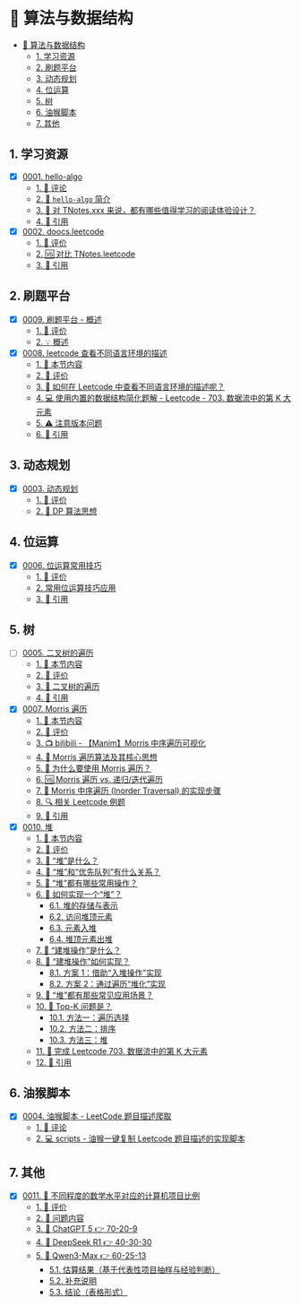 # 🧠 算法与数据结构

<!-- region:toc -->

- [🧠 算法与数据结构](#-算法与数据结构)
  - [1. 学习资源](#1-学习资源)
  - [2. 刷题平台](#2-刷题平台)
  - [3. 动态规划](#3-动态规划)
  - [4. 位运算](#4-位运算)
  - [5. 树](#5-树)
  - [6. 油猴脚本](#6-油猴脚本)
  - [7. 其他](#7-其他)

<!-- endregion:toc -->

## 1. 学习资源

- [x] [0001. hello-algo](https://github.com/tnotesjs/TNotes.algorithms/tree/main/notes/0001.%20hello-algo/README.md)
  - [1. 🫧 评论](https://github.com/tnotesjs/TNotes.algorithms/tree/main/notes/0001.%20hello-algo/README.md#1--评论)
  - [2. 📒 `hello-algo` 简介](https://github.com/tnotesjs/TNotes.algorithms/tree/main/notes/0001.%20hello-algo/README.md#2--hello-algo-简介)
  - [3. 🤔 对 TNotes.xxx 来说，都有哪些值得学习的阅读体验设计？](https://github.com/tnotesjs/TNotes.algorithms/tree/main/notes/0001.%20hello-algo/README.md#3--对-tnotesxxx-来说都有哪些值得学习的阅读体验设计)
  - [4. 🔗 引用](https://github.com/tnotesjs/TNotes.algorithms/tree/main/notes/0001.%20hello-algo/README.md#4--引用)
- [x] [0002. doocs.leetcode](https://github.com/tnotesjs/TNotes.algorithms/tree/main/notes/0002.%20doocs.leetcode/README.md)
  - [1. 🫧 评价](https://github.com/tnotesjs/TNotes.algorithms/tree/main/notes/0002.%20doocs.leetcode/README.md#1--评价)
  - [2. 🆚 对比 TNotes.leetcode](https://github.com/tnotesjs/TNotes.algorithms/tree/main/notes/0002.%20doocs.leetcode/README.md#2--对比-tnotesleetcode)
  - [3. 🔗 引用](https://github.com/tnotesjs/TNotes.algorithms/tree/main/notes/0002.%20doocs.leetcode/README.md#3--引用)

## 2. 刷题平台

- [x] [0009. 刷题平台 - 概述](https://github.com/tnotesjs/TNotes.algorithms/tree/main/notes/0009.%20%E5%88%B7%E9%A2%98%E5%B9%B3%E5%8F%B0%20-%20%E6%A6%82%E8%BF%B0/README.md)
  - [1. 🫧 评价](https://github.com/tnotesjs/TNotes.algorithms/tree/main/notes/0009.%20%E5%88%B7%E9%A2%98%E5%B9%B3%E5%8F%B0%20-%20%E6%A6%82%E8%BF%B0/README.md#1--评价)
  - [2. 💡 概述](https://github.com/tnotesjs/TNotes.algorithms/tree/main/notes/0009.%20%E5%88%B7%E9%A2%98%E5%B9%B3%E5%8F%B0%20-%20%E6%A6%82%E8%BF%B0/README.md#2--概述)
- [x] [0008. leetcode 查看不同语言环境的描述](https://github.com/tnotesjs/TNotes.algorithms/tree/main/notes/0008.%20leetcode%20%E6%9F%A5%E7%9C%8B%E4%B8%8D%E5%90%8C%E8%AF%AD%E8%A8%80%E7%8E%AF%E5%A2%83%E7%9A%84%E6%8F%8F%E8%BF%B0/README.md)
  - [1. 🎯 本节内容](https://github.com/tnotesjs/TNotes.algorithms/tree/main/notes/0008.%20leetcode%20%E6%9F%A5%E7%9C%8B%E4%B8%8D%E5%90%8C%E8%AF%AD%E8%A8%80%E7%8E%AF%E5%A2%83%E7%9A%84%E6%8F%8F%E8%BF%B0/README.md#1--本节内容)
  - [2. 🫧 评价](https://github.com/tnotesjs/TNotes.algorithms/tree/main/notes/0008.%20leetcode%20%E6%9F%A5%E7%9C%8B%E4%B8%8D%E5%90%8C%E8%AF%AD%E8%A8%80%E7%8E%AF%E5%A2%83%E7%9A%84%E6%8F%8F%E8%BF%B0/README.md#2--评价)
  - [3. 🤔 如何在 Leetcode 中查看不同语言环境的描述呢？](https://github.com/tnotesjs/TNotes.algorithms/tree/main/notes/0008.%20leetcode%20%E6%9F%A5%E7%9C%8B%E4%B8%8D%E5%90%8C%E8%AF%AD%E8%A8%80%E7%8E%AF%E5%A2%83%E7%9A%84%E6%8F%8F%E8%BF%B0/README.md#3--如何在-leetcode-中查看不同语言环境的描述呢)
  - [4. 💻 使用内置的数据结构简化题解 - Leetcode - 703. 数据流中的第 K 大元素](https://github.com/tnotesjs/TNotes.algorithms/tree/main/notes/0008.%20leetcode%20%E6%9F%A5%E7%9C%8B%E4%B8%8D%E5%90%8C%E8%AF%AD%E8%A8%80%E7%8E%AF%E5%A2%83%E7%9A%84%E6%8F%8F%E8%BF%B0/README.md#4--使用内置的数据结构简化题解---leetcode---703-数据流中的第-k-大元素)
  - [5. ⚠️ 注意版本问题](https://github.com/tnotesjs/TNotes.algorithms/tree/main/notes/0008.%20leetcode%20%E6%9F%A5%E7%9C%8B%E4%B8%8D%E5%90%8C%E8%AF%AD%E8%A8%80%E7%8E%AF%E5%A2%83%E7%9A%84%E6%8F%8F%E8%BF%B0/README.md#5-️-注意版本问题)
  - [6. 🔗 引用](https://github.com/tnotesjs/TNotes.algorithms/tree/main/notes/0008.%20leetcode%20%E6%9F%A5%E7%9C%8B%E4%B8%8D%E5%90%8C%E8%AF%AD%E8%A8%80%E7%8E%AF%E5%A2%83%E7%9A%84%E6%8F%8F%E8%BF%B0/README.md#6--引用)

## 3. 动态规划

- [x] [0003. 动态规划](https://github.com/tnotesjs/TNotes.algorithms/tree/main/notes/0003.%20%E5%8A%A8%E6%80%81%E8%A7%84%E5%88%92/README.md)
  - [1. 🫧 评价](https://github.com/tnotesjs/TNotes.algorithms/tree/main/notes/0003.%20%E5%8A%A8%E6%80%81%E8%A7%84%E5%88%92/README.md#1--评价)
  - [2. 📒 DP 算法思想](https://github.com/tnotesjs/TNotes.algorithms/tree/main/notes/0003.%20%E5%8A%A8%E6%80%81%E8%A7%84%E5%88%92/README.md#2--dp-算法思想)

## 4. 位运算

- [x] [0006. 位运算常用技巧](https://github.com/tnotesjs/TNotes.algorithms/tree/main/notes/0006.%20%E4%BD%8D%E8%BF%90%E7%AE%97%E5%B8%B8%E7%94%A8%E6%8A%80%E5%B7%A7/README.md)
  - [1. 🫧 评价](https://github.com/tnotesjs/TNotes.algorithms/tree/main/notes/0006.%20%E4%BD%8D%E8%BF%90%E7%AE%97%E5%B8%B8%E7%94%A8%E6%8A%80%E5%B7%A7/README.md#1--评价)
  - [2. 常用位运算技巧应用](https://github.com/tnotesjs/TNotes.algorithms/tree/main/notes/0006.%20%E4%BD%8D%E8%BF%90%E7%AE%97%E5%B8%B8%E7%94%A8%E6%8A%80%E5%B7%A7/README.md#2-常用位运算技巧应用)
  - [3. 🔗 引用](https://github.com/tnotesjs/TNotes.algorithms/tree/main/notes/0006.%20%E4%BD%8D%E8%BF%90%E7%AE%97%E5%B8%B8%E7%94%A8%E6%8A%80%E5%B7%A7/README.md#3--引用)

## 5. 树

- [ ] [0005. 二叉树的遍历](https://github.com/tnotesjs/TNotes.algorithms/tree/main/notes/0005.%20%E4%BA%8C%E5%8F%89%E6%A0%91%E7%9A%84%E9%81%8D%E5%8E%86/README.md)
  - [1. 🎯 本节内容](https://github.com/tnotesjs/TNotes.algorithms/tree/main/notes/0005.%20%E4%BA%8C%E5%8F%89%E6%A0%91%E7%9A%84%E9%81%8D%E5%8E%86/README.md#1--本节内容)
  - [2. 🫧 评价](https://github.com/tnotesjs/TNotes.algorithms/tree/main/notes/0005.%20%E4%BA%8C%E5%8F%89%E6%A0%91%E7%9A%84%E9%81%8D%E5%8E%86/README.md#2--评价)
  - [3. 📒 二叉树的遍历](https://github.com/tnotesjs/TNotes.algorithms/tree/main/notes/0005.%20%E4%BA%8C%E5%8F%89%E6%A0%91%E7%9A%84%E9%81%8D%E5%8E%86/README.md#3--二叉树的遍历)
  - [4. 🔗 引用](https://github.com/tnotesjs/TNotes.algorithms/tree/main/notes/0005.%20%E4%BA%8C%E5%8F%89%E6%A0%91%E7%9A%84%E9%81%8D%E5%8E%86/README.md#4--引用)
- [x] [0007. Morris 遍历](https://github.com/tnotesjs/TNotes.algorithms/tree/main/notes/0007.%20Morris%20%E9%81%8D%E5%8E%86/README.md)
  - [1. 🎯 本节内容](https://github.com/tnotesjs/TNotes.algorithms/tree/main/notes/0007.%20Morris%20%E9%81%8D%E5%8E%86/README.md#1--本节内容)
  - [2. 🫧 评价](https://github.com/tnotesjs/TNotes.algorithms/tree/main/notes/0007.%20Morris%20%E9%81%8D%E5%8E%86/README.md#2--评价)
  - [3. 📺 bilibili - 【Manim】Morris 中序遍历可视化](https://github.com/tnotesjs/TNotes.algorithms/tree/main/notes/0007.%20Morris%20%E9%81%8D%E5%8E%86/README.md#3--bilibili---manimmorris-中序遍历可视化)
  - [4. 🧠 Morris 遍历算法及其核心思想](https://github.com/tnotesjs/TNotes.algorithms/tree/main/notes/0007.%20Morris%20%E9%81%8D%E5%8E%86/README.md#4--morris-遍历算法及其核心思想)
  - [5. 🤔 为什么要使用 Morris 遍历？](https://github.com/tnotesjs/TNotes.algorithms/tree/main/notes/0007.%20Morris%20%E9%81%8D%E5%8E%86/README.md#5--为什么要使用-morris-遍历)
  - [6. 🆚 Morris 遍历 vs. 递归/迭代遍历](https://github.com/tnotesjs/TNotes.algorithms/tree/main/notes/0007.%20Morris%20%E9%81%8D%E5%8E%86/README.md#6--morris-遍历-vs-递归迭代遍历)
  - [7. 📒 Morris 中序遍历 (Inorder Traversal) 的实现步骤](https://github.com/tnotesjs/TNotes.algorithms/tree/main/notes/0007.%20Morris%20%E9%81%8D%E5%8E%86/README.md#7--morris-中序遍历-inorder-traversal-的实现步骤)
  - [8. 🔍 相关 Leetcode 例题](https://github.com/tnotesjs/TNotes.algorithms/tree/main/notes/0007.%20Morris%20%E9%81%8D%E5%8E%86/README.md#8--相关-leetcode-例题)
  - [9. 🔗 引用](https://github.com/tnotesjs/TNotes.algorithms/tree/main/notes/0007.%20Morris%20%E9%81%8D%E5%8E%86/README.md#9--引用)
- [x] [0010. 堆](https://github.com/tnotesjs/TNotes.algorithms/tree/main/notes/0010.%20%E5%A0%86/README.md)
  - [1. 🎯 本节内容](https://github.com/tnotesjs/TNotes.algorithms/tree/main/notes/0010.%20%E5%A0%86/README.md#1--本节内容)
  - [2. 🫧 评价](https://github.com/tnotesjs/TNotes.algorithms/tree/main/notes/0010.%20%E5%A0%86/README.md#2--评价)
  - [3. 🤔 “堆”是什么？](https://github.com/tnotesjs/TNotes.algorithms/tree/main/notes/0010.%20%E5%A0%86/README.md#3--堆是什么)
  - [4. 🤔 “堆”和“优先队列”有什么关系？](https://github.com/tnotesjs/TNotes.algorithms/tree/main/notes/0010.%20%E5%A0%86/README.md#4--堆和优先队列有什么关系)
  - [5. 🤔 “堆”都有哪些常用操作？](https://github.com/tnotesjs/TNotes.algorithms/tree/main/notes/0010.%20%E5%A0%86/README.md#5--堆都有哪些常用操作)
  - [6. 🤔 如何实现一个“堆”？](https://github.com/tnotesjs/TNotes.algorithms/tree/main/notes/0010.%20%E5%A0%86/README.md#6--如何实现一个堆)
    - [6.1. 堆的存储与表示](https://github.com/tnotesjs/TNotes.algorithms/tree/main/notes/0010.%20%E5%A0%86/README.md#61-堆的存储与表示)
    - [6.2. 访问堆顶元素](https://github.com/tnotesjs/TNotes.algorithms/tree/main/notes/0010.%20%E5%A0%86/README.md#62-访问堆顶元素)
    - [6.3. 元素入堆](https://github.com/tnotesjs/TNotes.algorithms/tree/main/notes/0010.%20%E5%A0%86/README.md#63-元素入堆)
    - [6.4. 堆顶元素出堆](https://github.com/tnotesjs/TNotes.algorithms/tree/main/notes/0010.%20%E5%A0%86/README.md#64-堆顶元素出堆)
  - [7. 🤔 “建堆操作”是什么？](https://github.com/tnotesjs/TNotes.algorithms/tree/main/notes/0010.%20%E5%A0%86/README.md#7--建堆操作是什么)
  - [8. 🤔 “建堆操作”如何实现？](https://github.com/tnotesjs/TNotes.algorithms/tree/main/notes/0010.%20%E5%A0%86/README.md#8--建堆操作如何实现)
    - [8.1. 方案 1：借助“入堆操作”实现](https://github.com/tnotesjs/TNotes.algorithms/tree/main/notes/0010.%20%E5%A0%86/README.md#81-方案-1借助入堆操作实现)
    - [8.2. 方案 2：通过遍历“堆化”实现](https://github.com/tnotesjs/TNotes.algorithms/tree/main/notes/0010.%20%E5%A0%86/README.md#82-方案-2通过遍历堆化实现)
  - [9. 🤔 “堆”都有那些常见应用场景？](https://github.com/tnotesjs/TNotes.algorithms/tree/main/notes/0010.%20%E5%A0%86/README.md#9--堆都有那些常见应用场景)
  - [10. 🤔 Top-K 问题是？](https://github.com/tnotesjs/TNotes.algorithms/tree/main/notes/0010.%20%E5%A0%86/README.md#10--top-k-问题是)
    - [10.1. 方法一：遍历选择](https://github.com/tnotesjs/TNotes.algorithms/tree/main/notes/0010.%20%E5%A0%86/README.md#101-方法一遍历选择)
    - [10.2. 方法二：排序](https://github.com/tnotesjs/TNotes.algorithms/tree/main/notes/0010.%20%E5%A0%86/README.md#102-方法二排序)
    - [10.3. 方法三：堆](https://github.com/tnotesjs/TNotes.algorithms/tree/main/notes/0010.%20%E5%A0%86/README.md#103-方法三堆)
  - [11. 🎯 完成 Leetcode 703. 数据流中的第 K 大元素](https://github.com/tnotesjs/TNotes.algorithms/tree/main/notes/0010.%20%E5%A0%86/README.md#11--完成-leetcode-703-数据流中的第-k-大元素)
  - [12. 🔗 引用](https://github.com/tnotesjs/TNotes.algorithms/tree/main/notes/0010.%20%E5%A0%86/README.md#12--引用)

## 6. 油猴脚本

- [x] [0004. 油猴脚本 - LeetCode 题目描述爬取](https://github.com/tnotesjs/TNotes.algorithms/tree/main/notes/0004.%20%E6%B2%B9%E7%8C%B4%E8%84%9A%E6%9C%AC%20-%20LeetCode%20%E9%A2%98%E7%9B%AE%E6%8F%8F%E8%BF%B0%E7%88%AC%E5%8F%96/README.md)
  - [1. 🫧 评论](https://github.com/tnotesjs/TNotes.algorithms/tree/main/notes/0004.%20%E6%B2%B9%E7%8C%B4%E8%84%9A%E6%9C%AC%20-%20LeetCode%20%E9%A2%98%E7%9B%AE%E6%8F%8F%E8%BF%B0%E7%88%AC%E5%8F%96/README.md#1--评论)
  - [2. 💻 scripts - 油猴一键复制 Leetcode 题目描述的实现脚本](https://github.com/tnotesjs/TNotes.algorithms/tree/main/notes/0004.%20%E6%B2%B9%E7%8C%B4%E8%84%9A%E6%9C%AC%20-%20LeetCode%20%E9%A2%98%E7%9B%AE%E6%8F%8F%E8%BF%B0%E7%88%AC%E5%8F%96/README.md#2--scripts---油猴一键复制-leetcode-题目描述的实现脚本)

## 7. 其他

- [x] [0011. 🤖 不同程度的数学水平对应的计算机项目比例](https://github.com/tnotesjs/TNotes.algorithms/tree/main/notes/0011.%20%F0%9F%A4%96%20%E4%B8%8D%E5%90%8C%E7%A8%8B%E5%BA%A6%E7%9A%84%E6%95%B0%E5%AD%A6%E6%B0%B4%E5%B9%B3%E5%AF%B9%E5%BA%94%E7%9A%84%E8%AE%A1%E7%AE%97%E6%9C%BA%E9%A1%B9%E7%9B%AE%E6%AF%94%E4%BE%8B/README.md)
  - [1. 🫧 评价](https://github.com/tnotesjs/TNotes.algorithms/tree/main/notes/0011.%20%F0%9F%A4%96%20%E4%B8%8D%E5%90%8C%E7%A8%8B%E5%BA%A6%E7%9A%84%E6%95%B0%E5%AD%A6%E6%B0%B4%E5%B9%B3%E5%AF%B9%E5%BA%94%E7%9A%84%E8%AE%A1%E7%AE%97%E6%9C%BA%E9%A1%B9%E7%9B%AE%E6%AF%94%E4%BE%8B/README.md#1--评价)
  - [2. 🤔 问题内容](https://github.com/tnotesjs/TNotes.algorithms/tree/main/notes/0011.%20%F0%9F%A4%96%20%E4%B8%8D%E5%90%8C%E7%A8%8B%E5%BA%A6%E7%9A%84%E6%95%B0%E5%AD%A6%E6%B0%B4%E5%B9%B3%E5%AF%B9%E5%BA%94%E7%9A%84%E8%AE%A1%E7%AE%97%E6%9C%BA%E9%A1%B9%E7%9B%AE%E6%AF%94%E4%BE%8B/README.md#2--问题内容)
  - [3. 🤖 ChatGPT 5 👉 70-20-9](https://github.com/tnotesjs/TNotes.algorithms/tree/main/notes/0011.%20%F0%9F%A4%96%20%E4%B8%8D%E5%90%8C%E7%A8%8B%E5%BA%A6%E7%9A%84%E6%95%B0%E5%AD%A6%E6%B0%B4%E5%B9%B3%E5%AF%B9%E5%BA%94%E7%9A%84%E8%AE%A1%E7%AE%97%E6%9C%BA%E9%A1%B9%E7%9B%AE%E6%AF%94%E4%BE%8B/README.md#3--chatgpt-5--70-20-9)
  - [4. 🤖 DeepSeek R1 👉 40-30-30](https://github.com/tnotesjs/TNotes.algorithms/tree/main/notes/0011.%20%F0%9F%A4%96%20%E4%B8%8D%E5%90%8C%E7%A8%8B%E5%BA%A6%E7%9A%84%E6%95%B0%E5%AD%A6%E6%B0%B4%E5%B9%B3%E5%AF%B9%E5%BA%94%E7%9A%84%E8%AE%A1%E7%AE%97%E6%9C%BA%E9%A1%B9%E7%9B%AE%E6%AF%94%E4%BE%8B/README.md#4--deepseek-r1--40-30-30)
  - [5. 🤖 Qwen3-Max 👉 60-25-13](https://github.com/tnotesjs/TNotes.algorithms/tree/main/notes/0011.%20%F0%9F%A4%96%20%E4%B8%8D%E5%90%8C%E7%A8%8B%E5%BA%A6%E7%9A%84%E6%95%B0%E5%AD%A6%E6%B0%B4%E5%B9%B3%E5%AF%B9%E5%BA%94%E7%9A%84%E8%AE%A1%E7%AE%97%E6%9C%BA%E9%A1%B9%E7%9B%AE%E6%AF%94%E4%BE%8B/README.md#5--qwen3-max--60-25-13)
    - [5.1. 估算结果（基于代表性项目抽样与经验判断）](https://github.com/tnotesjs/TNotes.algorithms/tree/main/notes/0011.%20%F0%9F%A4%96%20%E4%B8%8D%E5%90%8C%E7%A8%8B%E5%BA%A6%E7%9A%84%E6%95%B0%E5%AD%A6%E6%B0%B4%E5%B9%B3%E5%AF%B9%E5%BA%94%E7%9A%84%E8%AE%A1%E7%AE%97%E6%9C%BA%E9%A1%B9%E7%9B%AE%E6%AF%94%E4%BE%8B/README.md#51-估算结果基于代表性项目抽样与经验判断)
    - [5.2. 补充说明](https://github.com/tnotesjs/TNotes.algorithms/tree/main/notes/0011.%20%F0%9F%A4%96%20%E4%B8%8D%E5%90%8C%E7%A8%8B%E5%BA%A6%E7%9A%84%E6%95%B0%E5%AD%A6%E6%B0%B4%E5%B9%B3%E5%AF%B9%E5%BA%94%E7%9A%84%E8%AE%A1%E7%AE%97%E6%9C%BA%E9%A1%B9%E7%9B%AE%E6%AF%94%E4%BE%8B/README.md#52-补充说明)
    - [5.3. 结论（表格形式）](https://github.com/tnotesjs/TNotes.algorithms/tree/main/notes/0011.%20%F0%9F%A4%96%20%E4%B8%8D%E5%90%8C%E7%A8%8B%E5%BA%A6%E7%9A%84%E6%95%B0%E5%AD%A6%E6%B0%B4%E5%B9%B3%E5%AF%B9%E5%BA%94%E7%9A%84%E8%AE%A1%E7%AE%97%E6%9C%BA%E9%A1%B9%E7%9B%AE%E6%AF%94%E4%BE%8B/README.md#53-结论表格形式)
